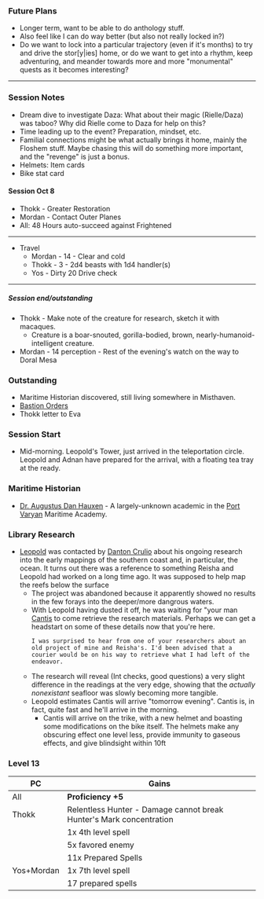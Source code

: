 ### Future Plans
- Longer term, want to be able to do anthology stuff.
- Also feel like I can do way better (but also not really locked in?)
- Do we want to lock into a particular trajectory (even if it's months) to try and drive the stor[y|ies] home, or do we want to get into a rhythm, keep adventuring, and meander towards more and more "monumental" quests as it becomes interesting?
---

### Session Notes
 - Dream dive to investigate Daza: What about their magic (Rielle/Daza) was taboo? Why did Rielle come to Daza for help on this?
 - Time leading up to the event? Preparation, mindset, etc.
 - Familial connections might be what actually brings it home, mainly the Floshem stuff. Maybe chasing this will do something more important, and the "revenge" is just a bonus.
 - Helmets: Item cards
 - Bike stat card

#### Session Oct 8
 - Thokk - Greater Restoration
 - Mordan - Contact Outer Planes
 - All: 48 Hours auto-succeed against Frightened
---
 - Travel
    - Mordan - 14 - Clear and cold
    - Thokk - 3 - 2d4 beasts with 1d4 handler(s)
    - Yos - Dirty 20 Drive check
---
##### Session end/outstanding
 - Thokk - Make note of the creature for research, sketch it with macaques.
   - Creature is a boar-snouted, gorilla-bodied, brown, nearly-humanoid-intelligent creature. 
 - Mordan - 14 perception - Rest of the evening's watch on the way to Doral Mesa

### Outstanding
- Maritime Historian discovered, still living somewhere in Misthaven.
- [Bastion Orders](../../Records/Bastion.md)
- Thokk letter to Eva

### Session Start 
- Mid-morning. Leopold's Tower, just arrived in the teleportation circle. Leopold and Adnan have prepared for the arrival, with a floating tea tray at the ready.

### Maritime Historian
  - [Dr. Augustus Dan Hauxen](../../NPCs/Misc/DrDanHauxen.md) - A largely-unknown academic in the [Port Varyan](../../Places/PortVaryan.md) Maritime Academy.

### Library Research
- [Leopold](../../NPCs/LeopoldRainwhisper.md) was contacted by [Danton Crulio](../../NPCs/Bastion/Library/DantonCrulio.md) about his ongoing research into the early mappings of the southern coast and, in particular, the ocean. It turns out there was a reference to something Reisha and Leopold had worked on a long time ago. It was supposed to help map the reefs below the surface
  - The project was abandoned because it apparently showed no results in the few forays into the deeper/more dangrous waters. 
  - With Leopold having dusted it off, he was waiting for "your man [Cantis](../../NPCs/Bastion/Cantis.md) to come retrieve the research materials. Perhaps we can get a headstart on some of these details now that you're here.
    ```
    I was surprised to hear from one of your researchers about an old project of mine and Reisha's. I'd been advised that a courier would be on his way to retrieve what I had left of the endeavor.
    ```
  - The research will reveal (Int checks, good questions) a very slight difference in the readings at the very edge, showing that the _actually nonexistant_ seafloor was slowly becoming more tangible.
  - Leopold estimates Cantis will arrive "tomorrow evening". Cantis is, in fact, quite fast and he'll arrive in the morning.
      - Cantis will arrive on the trike, with a new helmet and boasting some modifications on the bike itself. The helmets make any obscuring effect one level less, provide immunity to gaseous effects, and give blindsight within 10ft

### Level 13
|PC|Gains|
|-|-|
| All | **Proficiency +5** |
| Thokk | Relentless Hunter - Damage cannot break Hunter's Mark concentration|
|| 1x 4th level spell |
|| 5x favored enemy |
|| 11x Prepared Spells |
|Yos+Mordan| 1x 7th level spell  |
|| 17 prepared spells  |

